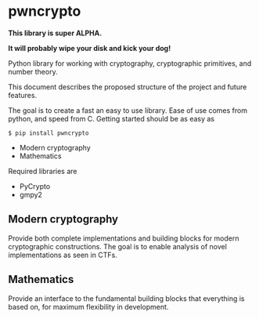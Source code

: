 pwncrypto
=========

__This library is super ALPHA.__

__It will probably wipe your disk and kick your dog!__

Python library for working with cryptography, cryptographic primitives,
and number theory.

This document describes the proposed structure of the project
and future features.

The goal is to create a fast an easy to use library. Ease of use
comes from python, and speed from C. Getting started should be as easy as

    $ pip install pwncrypto

 - Modern cryptography
 - Mathematics

Required libraries are
 - PyCrypto
 - gmpy2

Modern cryptography
-------------------

Provide both complete implementations and building blocks
for modern cryptographic constructions. The goal is to enable
analysis of novel implementations as seen in CTFs.

Mathematics
-----------

Provide an interface to the fundamental building blocks that
everything is based on, for maximum flexibility in development.
